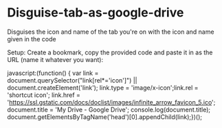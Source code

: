 # Disguise-tab-as-google-drive
Disguises the icon and name of the tab you're on with the icon and name given in the code

Setup: Create a bookmark, copy the provided code and paste it in as the URL (name it whatever you want):


javascript:(function() {
var link = document.querySelector("link[rel*='icon']") || document.createElement('link');
link.type = 'image/x-icon';link.rel = 'shortcut icon';
link.href = 'https://ssl.gstatic.com/docs/doclist/images/infinite_arrow_favicon_5.ico';
document.title = 'My Drive - Google Drive';
console.log(document.title);
document.getElementsByTagName('head')[0].appendChild(link);})();

